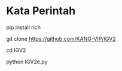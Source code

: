 # Kata Perintah


pip install rich

git clone https://github.com/KANG-VIP/IGV2

cd IGV2

python IGV2e.py

